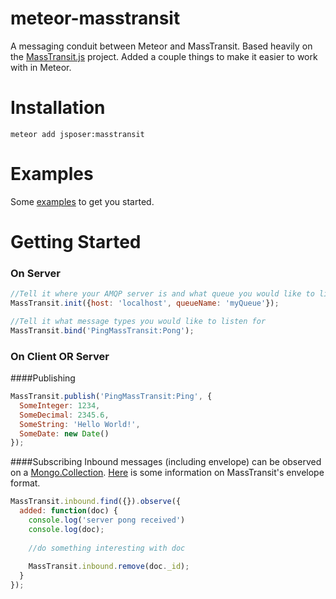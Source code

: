 meteor-masstransit
==============================================================================
A messaging conduit between Meteor and MassTransit.  Based heavily on the
[MassTransit.js](https://github.com/MassTransit/MassTransit.js) project.  Added a
couple things to make it easier to work with in Meteor.

# Installation
```
meteor add jsposer:masstransit
```

# Examples
Some [examples](https://github.com/brianrumburg/meteor-masstransit-examples) to get you started.

# Getting Started

### On Server
```javascript
//Tell it where your AMQP server is and what queue you would like to listen on.
MassTransit.init({host: 'localhost', queueName: 'myQueue'});

//Tell it what message types you would like to listen for
MassTransit.bind('PingMassTransit:Pong');
```

### On Client OR Server

####Publishing
```javascript
MassTransit.publish('PingMassTransit:Ping', {
  SomeInteger: 1234,
  SomeDecimal: 2345.6,
  SomeString: 'Hello World!',
  SomeDate: new Date()
});
```

####Subscribing
Inbound messages (including envelope) can be observed on a [Mongo.Collection](http://docs.meteor.com/#/full/mongo_collection).  [Here](http://masstransit.readthedocs.org/en/latest/advanced/interop.html) is some information on MassTransit's envelope format.
```javascript
MassTransit.inbound.find({}).observe({
  added: function(doc) {
    console.log('server pong received')
    console.log(doc);
    
    //do something interesting with doc
    
    MassTransit.inbound.remove(doc._id);
  }
});
```
